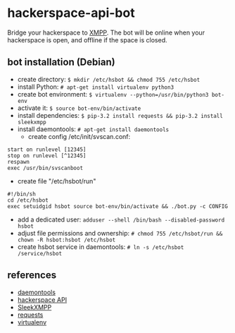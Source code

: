 hackerspace-api-bot
===================

Bridge your hackerspace to [XMPP](https://en.wikipedia.org/wiki/XMPP). 
The bot will be online when your hackerspace is open, and offline if 
the space is closed.

bot installation (Debian)
-------------------------
* create directory: ```$ mkdir /etc/hsbot && chmod 755 /etc/hsbot```
* install Python: ```# apt-get install virtualenv python3```
* create bot environment: ```$ virtualenv --python=/usr/bin/python3 bot-env```
* activate it: ```$ source bot-env/bin/activate```
* install dependencies: ```$ pip-3.2 install requests && pip-3.2 install sleekxmpp```
* install daemontools: ```# apt-get install daemontools```
  * create config /etc/init/svscan.conf:
```
start on runlevel [12345]
stop on runlevel [^12345]
respawn
exec /usr/bin/svscanboot
```
* create file "/etc/hsbot/run"
```
#!/bin/sh
cd /etc/hsbot
exec setuidgid hsbot source bot-env/bin/activate && ./bot.py -c CONFIG
```
* add a dedicated user: ```adduser --shell /bin/bash --disabled-password hsbot```
* adjust file permissions and ownership: ```# chmod 755 /etc/hsbot/run && chown -R hsbot:hsbot /etc/hsbot```
* create hsbot service in daemontools: ```# ln -s /etc/hsbot /service/hsbot```

references
----------
* [daemontools](http://cr.yp.to/daemontools.html)
* [hackerspace API](http://spaceapi.net/)
* [SleekXMPP](http://sleekxmpp.com/)
* [requests](http://docs.python-requests.org/)
* [virtualenv](http://www.virtualenv.org)

